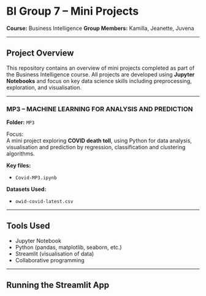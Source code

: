 # BI Group 7 – Mini Projects

**Course:** Business Intelligence 
**Group Members:** Kamilla, Jeanette, Juvena

---

## Project Overview

This repository contains an overview of mini projects completed as part of the Business Intelligence course. All projects are developed using **Jupyter Notebooks** and focus on key data science skills including preprocessing, exploration, and visualisation.

---

### MP3 – MACHINE LEARNING FOR ANALYSIS AND PREDICTION

**Folder:** `MP3`

Focus:  
A mini project exploring **COVID death toll**, using Python for data analysis, visualisation and prediction by regression, classification and clustering algorithms.

**Key files:**
- `Covid-MP3.ipynb`

**Datasets Used:**
- `owid-covid-latest.csv`

---

## Tools Used

- Jupyter Notebook  
- Python (pandas, matplotlib, seaborn, etc.)  
- Streamlit (visualisation of data) 
- Collaborative programming

---

## Running the Streamlit App

